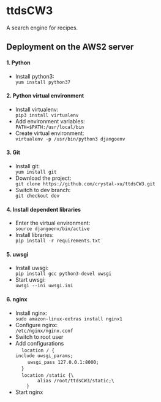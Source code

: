 # ttdsCW3
A search engine for recipes.

<h2>Deployment on the AWS2 server</h2>
<h4>1. Python</h4>
   <ul>
   <li>Install python3:</li>
   <code>yum install python37</code>
   </ul>
<h4>2. Python virtual environment</h4>
   <ul>
   <li>Install virtualenv:</li>
   <code>pip3 install virtualenv</code>
   <li>Add environment variables:</li>
   <code>PATH=$PATH:/usr/local/bin</code>
   <li>Create virtual environment:</li>
   <code>virtualenv -p /usr/bin/python3 djangoenv</code>
   </ul>
<h4>3. Git</h4>
   <ul>
   <li>Install git:</li>
   <code>yum install git</code>
   <li>Download the project:</li>
   <code>git clone https://github.com/crystal-xu/ttdsCW3.git</code>
   <li>Switch to dev branch:</li>
   <code>git checkout dev</code>
   </ul>
<h4>4. Install dependent libraries</h4>
   <ul>
   <li>Enter the virtual environment:</li>
   <code>source djangoenv/bin/active</code>
   <li>Install libraries:</li>
   <code>pip install -r requirements.txt</code>
   </ul>
<h4>5. uwsgi</h4>
   <ul>
   <li>Install uwsgi:</li>
   <code>pip install gcc python3-devel uwsgi</code>
   <li>Start uwsgi:</li>
   <code>uwsgi --ini uwsgi.ini</code>
   </ul>
<h4>6. nginx</h4>
   <ul>
   <li>Install nginx:</li>
   <code>sudo amazon-linux-extras install nginx1</code>
   <li>Configure nginx:</li>
   <code>/etc/nginx/nginx.conf</code>
   <li>Switch to root user</li>
   <li>Add configurations</li>
    <code>location / {</code><br>
        <code>include uwsgi_params;</code><br>
        <code>uwsgi_pass 127.0.0.1:8000;</code><br>
    }</code>
<br/>
    <code>location /static {\
        alias /root/ttdsCW3/static;\
    }</code>
   <li>Start nginx</li>
   </ul>


